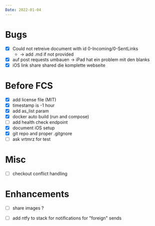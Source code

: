 ```yaml
---
Date: 2022-01-04
---
```


# Bugs
- [X] Could not retreive document with id 0-Incoming/0-SentLinks
  - -> add .md if not provided
- [X] auf post requests umbauen -> iPad hat ein problem mit den blanks
- [X] iOS link share shared die komplette webseite

# Before FCS
- [X] add license file (MIT)
- [X] timestamp is -1 hour
- [X] add as_list param
- [X] docker auto build (run and compose)
- [ ] add health check endpoint
- [X] document iOS setup
- [X] git repo and proper .gitgnore
- [ ] ask vrtmrz for test

# Misc
- [ ] checkout conflict handling

# Enhancements
- [ ] share images ?
- [ ] add ntfy to stack for notifications for "foreign" sends

